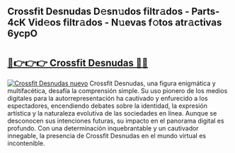 ## Crossfit Desnudas D𝚎sn𝚞dos filtr𝚊dos - Parts-4cK Vid𝚎os filtr𝚊dos - N𝚞evas f𝚘tos atr𝚊ctivas 6ycpO

# <h2><a href="http://mb9koy.tromn.icu/?c=Crossfit+Desnudas">🔗👉👉👉 Crossfit Desnudas 🔗🔗</a></h2>

[![Crossfit Desnudas nuevo](https://i.imgur.com/pEAQMta.gif)](http://mb9koy.tromn.icu/?c=Crossfit+Desnudas)
Crossfit Desnudas, una figura enigmática y multifacética, desafía la comprensión simple. Su uso pionero de los medios digitales para la autorrepresentación ha cautivado y enfurecido a los espectadores, encendiendo debates sobre la identidad, la expresión artística y la naturaleza evolutiva de las sociedades en línea. Aunque se desconocen sus intenciones futuras, su impacto en el panorama digital es profundo. Con una determinación inquebrantable y un cautivador innegable, la presencia de Crossfit Desnudas en el mundo virtual es incontenible.
